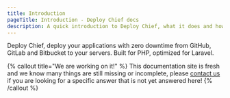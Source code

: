 ```yaml
---
title: Introduction
pageTitle: Introduction - Deploy Chief docs
description: A quick introduction to Deploy Chief, what it does and how to use it.
---
```


Deploy Chief, deploy your applications with zero downtime from GitHub, GitLab and Bitbucket to your servers. Built for PHP, optimized for Laravel.

{% callout title="We are working on it!" %}
This documentation site is fresh and we know many things are still missing or incomplete, please [contact us](https://chief.app/contact) if you are looking for a specific answer that is not yet answered here!
{% /callout %}
